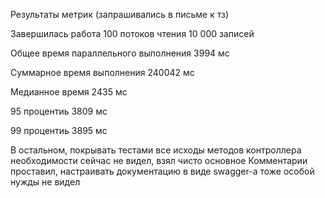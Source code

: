   Результаты метрик (запрашивались в письме к тз)
  
  Завершилась работа 100 потоков чтения 10 000 записей  
  
  Общее время параллельного выполнения 3994 мс
  
  Суммарное время выполнения 240042 мс
  
  Медианное время 2435 мс
  
  95 процентиь 3809 мс
  
  99 процентиь 3895 мс

  В остальном, покрывать тестами все исходы методов контроллера необходимости сейчас не видел, взял чисто основное
  Комментарии проставил, настраивать документацию в виде swagger-a тоже особой нужды не видел

